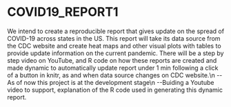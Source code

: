 # COVID19_REPORT1
We intend to create a reproducible report that gives update on the spread of COVID-19 across states in the US.
This report will take its data source from the CDC website and create heat maps and other visual plots with tables to 
provide update information on the current pandemic.
There will be a step by step video on YouTube, and R code on how these reports are created and made dynamic to automatically update 
report under 1 min following a click of a button in knitr, as and when data source changes on CDC website.\n
--As of now this project is at the development stage\n
--Buiding a Youtube video to support, explanation of the R code used in generating this dynamic report.
